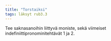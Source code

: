 ```yaml
---
title: "Torstaiksi"
tags: läksyt rub3.3
---
```


Tee saknasanoihin liittyvä moniste, sekä viimeiset indefiniittipronominitehtävät 1 ja 2.